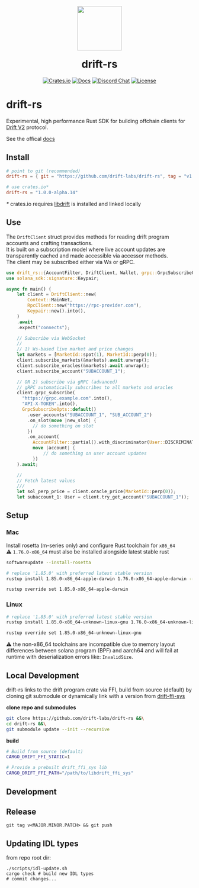 <div align="center">
  <img height="120x" src="https://uploads-ssl.webflow.com/611580035ad59b20437eb024/616f97a42f5637c4517d0193_Logo%20(1)%20(1).png" />

  <h1 style="margin-top:20px;">drift-rs</h1>

  <p>
    <a href="https://crates.io/crates/drift-rs"><img alt="Crates.io" src="https://img.shields.io/crates/v/drift-rs.img" /></a>
    <a href="https://docs.drift.trade/developer-resources/sdk-documentation"><img alt="Docs" src="https://img.shields.io/badge/docs-tutorials-blueviolet" /></a>
    <a href="https://discord.com/channels/849494028176588802/878700556904980500"><img alt="Discord Chat" src="https://img.shields.io/discord/889577356681945098?color=blueviolet" /></a>
    <a href="https://opensource.org/licenses/Apache-2.0"><img alt="License" src="https://img.shields.io/github/license/project-serum/anchor?color=blueviolet" /></a>
  </p>
</div>

# drift-rs

Experimental, high performance Rust SDK for building offchain clients for [Drift V2](https://github.com/drift-labs/protocol-v2) protocol.

See the offical [docs](https://docs.rs/drift-rs/latest/drift_rs/)

## Install
```toml
# point to git (recommended)
drift-rs = { git = "https://github.com/drift-labs/drift-rs", tag = "v1.0.0-alpha.14" }

# use crates.io*
drift-rs = "1.0.0-alpha.14"
```
_*_ crates.io requires [libdrift](https://github.com/drift-labs/drift-ffi-sys/?tab=readme-ov-file#from-source) is installed and linked locally


## Use
The `DriftClient` struct provides methods for reading drift program accounts and crafting transactions.  
It is built on a subscription model where live account updates are transparently cached and made accessible via accessor methods.  
The client may be subscribed either via Ws or gRPC.  

```rust
use drift_rs::{AccountFilter, DriftClient, Wallet, grpc::GrpcSubscribeOpts};
use solana_sdk::signature::Keypair;

async fn main() {
    let client = DriftClient::new(
        Context::MainNet,
        RpcClient::new("https://rpc-provider.com"),
        Keypair::new().into(),
    )
    .await
    .expect("connects");

    // Subscribe via WebSocket
    //
    // 1) Ws-based live market and price changes
    let markets = [MarketId::spot(1), MarketId::perp(0)];
    client.subscribe_markets(&markets).await.unwrap();
    client.subscribe_oracles(&markets).await.unwrap();
    client.subscribe_account("SUBACCOUNT_1");

    // OR 2) subscribe via gRPC (advanced)
    // gRPC automatically subscribes to all markets and oracles
    client.grpc_subscribe(
      "https://grpc.example.com".into(),
      "API-X-TOKEN".into(),
      GrpcSubscribeOpts::default()
        .user_accounts("SUBACCOUNT_1", "SUB_ACCOUNT_2")
        .on_slot(move |new_slot| {
          // do something on slot
        })
        .on_account(
          AccountFilter::partial().with_discriminator(User::DISCRIMINATOR),
          move |account| {
              // do something on user account updates
          })
    ).await;

    //
    // Fetch latest values
    ///
    let sol_perp_price = client.oracle_price(MarketId::perp(0));
    let subaccount_1: User = client.try_get_account("SUBACCOUNT_1"));
```
## Setup

### Mac

Install rosetta (m-series only) and configure Rust toolchain for `x86_64`  
⚠️ `1.76.0-x86_64` must also be installed alongside latest stable rust

```bash
softwareupdate --install-rosetta

# replace '1.85.0' with preferred latest stable version
rustup install 1.85.0-x86_64-apple-darwin 1.76.0-x86_64-apple-darwin --force-non-host

rustup override set 1.85.0-x86_64-apple-darwin
```

### Linux 
```bash
# replace '1.85.0' with preferred latest stable version
rustup install 1.85.0-x86_64-unknown-linux-gnu 1.76.0-x86_64-unknown-linux-gnu --force-non-host

rustup override set 1.85.0-x86_64-unknown-linux-gnu
```

⚠️ the non-x86_64 toolchains are incompatible due to memory layout differences between solana program (BPF) and aarch64 and will fail at runtime with deserialization errors like: `InvalidSize`.

## Local Development
drift-rs links to the drift program crate via FFI, build from source (default) by cloning git submodule or dynamically link with a version from [drift-ffi-sys](https://github.com/drift-labs/drift-ffi-sys/releases)

**clone repo and submodules**
```bash
git clone https://github.com/drift-labs/drift-rs &&\
cd drift-rs &&\
git submodule update --init --recursive
```

**build**
```bash
# Build from source (default)
CARGO_DRIFT_FFI_STATIC=1

# Provide a prebuilt drift_ffi_sys lib 
CARGO_DRIFT_FFI_PATH="/path/to/libdrift_ffi_sys"
```
## Development

## Release
`git tag v<MAJOR.MINOR.PATCH> && git push`

## Updating IDL types
from repo root dir:
```shell
./scripts/idl-update.sh
cargo check # build new IDL types
# commit changes...
```
